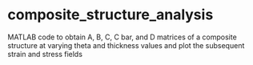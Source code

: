 # composite_structure_analysis
MATLAB code to obtain A, B, C, C bar, and D matrices of a composite structure at varying theta and thickness values and plot the subsequent strain and stress fields
